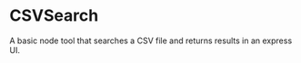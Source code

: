 CSVSearch
=========

A basic node tool that searches a CSV file and returns results in an express UI.
